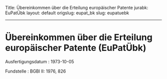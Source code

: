 Title: Übereinkommen über die Erteilung europäischer Patente
jurabk: EuPatÜbk
layout: default
origslug: eupat_bk
slug: eupatuebk

---

# Übereinkommen über die Erteilung europäischer Patente (EuPatÜbk)

Ausfertigungsdatum
:   1973-10-05

Fundstelle
:   BGBl II: 1976, 826

